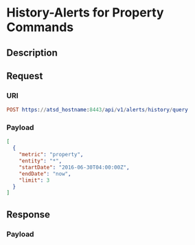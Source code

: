 # History-Alerts for Property Commands

## Description

## Request

### URI
```elm
POST https://atsd_hostname:8443/api/v1/alerts/history/query
```
### Payload

```json
[
  {
    "metric": "property",
    "entity": "*",
    "startDate": "2016-06-30T04:00:00Z",
    "endDate": "now",
    "limit": 3
  }
]
```

## Response

### Payload
```json

```

